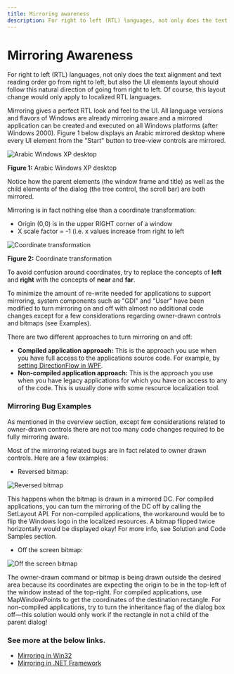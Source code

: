 ```yaml
---
title: Mirroring awareness
description: For right to left (RTL) languages, not only does the text alignment and text reading order go from right to left, but also the UI elements layout should follow this natural direction of going from right to left.
---
```


# Mirroring Awareness

For right to left (RTL) languages, not only does the text alignment and text reading order go from right to left, but also the UI elements layout should follow this natural direction of going from right to left. Of course, this layout change would only apply to localized RTL languages.

Mirroring gives a perfect RTL look and feel to the UI. All language versions and flavors of Windows are already mirroring aware and a mirrored application can be created and executed on all Windows platforms (after Windows 2000). Figure 1 below displays an Arabic mirrored desktop where every UI element from the "Start" button to tree-view controls are mirrored.

![Arabic Windows XP desktop](https://docs.microsoft.com/globalization/localizability/images/Arabic_Desktop.jpg "Arabic Windows XP desktop") 

**Figure 1:** Arabic Windows XP desktop

Notice how the parent elements (the window frame and title) as well as the child elements of the dialog (the tree control, the scroll bar) are both mirrored.

Mirroring is in fact nothing else than a coordinate transformation:

-   Origin (0,0) is in the upper RIGHT corner of a window
-   X scale factor = -1 (i.e. x values increase from right to left

![Coordinate transformation](https://docs.microsoft.com/globalization/localizability/images/Coordinate_Trans.jpg "Coordinate transformation") 

**Figure 2:** Coordinate transformation

To avoid confusion around coordinates, try to replace the concepts of **left** and **right** with the concepts of **near** and **far**.

To minimize the amount of re-write needed for applications to support mirroring, system components such as "GDI" and "User" have been modified to turn mirroring on and off with almost no additional code changes except for a few considerations regarding owner-drawn controls and bitmaps (see Examples).

There are two different approaches to turn mirroring on and off:

-   **Compiled application approach:** This is the approach you use when you have full access to the applications source code. For example, by [setting DirectionFlow in WPF](/dotnet/framework/wpf/advanced/bidirectional-features-in-wpf-overview).
-   **Non-compiled application approach:** This is the approach you use when you have legacy applications for which you have on access to any of the code. This is usually done with some resource localization tool.

### Mirroring Bug Examples

As mentioned in the overview section, except few considerations related to owner-drawn controls there are not too many code changes required to be fully mirroring aware.

Most of the mirroring related bugs are in fact related to owner drawn controls. Here are a few examples:

-   Reversed bitmap:

![Reversed bitmap](https://docs.microsoft.com/globalization/localizability/images/Reversed_Bitmap.jpg "Reversed bitmap") 

This happens when the bitmap is drawn in a mirrored DC. For compiled applications, you can turn the mirroring of the DC off by calling the SetLayout API. For non-compiled applications, the workaround would be to flip the Windows logo in the localized resources. A bitmap flipped twice horizontally would be displayed okay! For more info, see Solution and Code Samples section.

-   Off the screen bitmap:

![Off the screen bitmap](https://docs.microsoft.com/globalization/localizability/images/Off_the_Screen.jpg "Off the screen bitmap") 

The owner-drawn command or bitmap is being drawn outside the desired area because its coordinates are expecting the origin to be in the top-left of the window instead of the top-right. For compiled applications, use MapWindowPoints to get the coordinates of the destination rectangle. For non-compiled applications, try to turn the inheritance flag of the dialog box off—this solution would only work if the rectangle in not a child of the parent dialog!

### See more at the below links.

- [Mirroring in Win32](mirroring-in-win32.md)
- [Mirroring in .NET Framework](mirroring-in-dotnet-framework.md)
